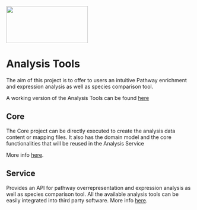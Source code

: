 <img src=https://cloud.githubusercontent.com/assets/6883670/22938783/bbef4474-f2d4-11e6-92a5-07c1a6964491.png width=220 height=100 />

# Analysis Tools
The aim of this project is to offer to users an intuitive Pathway enrichment and expression analysis as well as species comparison tool. 

A working version of the Analysis Tools can be found [here](http://www.reactome.org/PathwayBrowser/#TOOL=AT)

## Core
The Core project can be directly executed to create the analysis data content or mapping files. 
It also has the domain model and the core functionalities that will be reused in the Analysis Service

More info [here](Core).

## Service
Provides an API for pathway overrepresentation and expression analysis as well as species comparison tool. All the available analysis tools can be easily integrated into third party software.
More info [here](Service).
